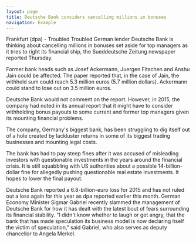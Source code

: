 ```yaml
---
layout: page
title: Deutsche Bank considers cancelling millions in bonuses
navigation: Example
---
```



Frankfurt (dpa) - Troubled Troubled German lender Deutsche Bank is thinking about cancelling millions in bonuses set aside for top managers as it tries to right its financial ship, the Sueddeutsche Zeitung newspaper reported Thursday.

Former bank heads such as Josef Ackermann, Juergen Fitschen and Anshu Jain could be affected. The paper reported that, in the case of Jain, the withheld sum could reach 5.3 million euros (5.7 million dollars). Ackermann could stand to lose out on 3.5 million euros.

Deutsche Bank would not comment on the report. However, in 2015, the company had noted in its annual report that it might have to consider withholding bonus payouts to some current and former top managers given its mounting financial problems.

The company, Germany's biggest bank, has been struggling to dig itself out of a hole created by lackluster returns in some of its biggest trading businesses and mounting legal costs.

The bank has had to pay steep fines after it was accused of misleading investors with questionable investments in the years around the financial crisis. It is still squabbling with US authorities about a possible 14-billion-dollar fine for allegedly  pushing questionable real estate investments. It hopes to lower the final payout.

Deutsche Bank reported a 6.8-billion-euro loss for 2015 and has not ruled out a loss again for this year as dpa reported earlier this month.
German Economy Minister Sigmar Gabriel recently slammed the management of Deutsche Bank  for how it has dealt with the latest bout of fears surrounding its financial stability. "I didn't know whether to laugh or get angry, that the bank that has made speculation its business model is now declaring itself the victim of speculation," said Gabriel, who also serves as deputy chancellor to Angela Merkel.

<script async defer src="//hypothes.is/embed.js"></script>

